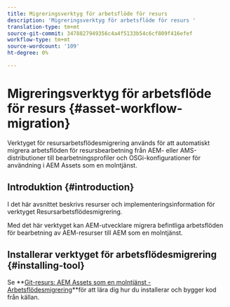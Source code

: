 ```yaml
---
title: Migreringsverktyg för arbetsflöde för resurs
description: 'Migreringsverktyg för arbetsflöde för resurs '
translation-type: tm+mt
source-git-commit: 3478827949356c4a4f5133b54c6cf809f416efef
workflow-type: tm+mt
source-wordcount: '109'
ht-degree: 0%

---
```



# Migreringsverktyg för arbetsflöde för resurs {#asset-workflow-migration}

Verktyget för resursarbetsflödesmigrering används för att automatiskt migrera arbetsflöden för resursbearbetning från AEM- eller AMS-distributioner till bearbetningsprofiler och OSGi-konfigurationer för användning i AEM Assets som en molntjänst.

## Introduktion {#introduction}

I det här avsnittet beskrivs resurser och implementeringsinformation för verktyget Resursarbetsflödesmigrering.

Med det här verktyget kan AEM-utvecklare migrera befintliga arbetsflöden för bearbetning av AEM-resurser till AEM som en molntjänst.

## Installerar verktyget för arbetsflödesmigrering {#installing-tool}

Se **[Git-resurs: AEM Assets som en molntjänst - Arbetsflödesmigrering](https://github.com/adobe/aem-cloud-migration)**för att lära dig hur du installerar och bygger kod från källan.
